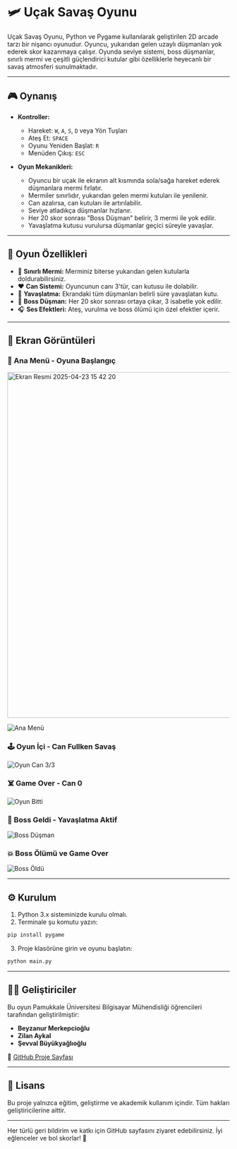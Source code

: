 
# 🛩️ Uçak Savaş Oyunu

Uçak Savaş Oyunu, Python ve Pygame kullanılarak geliştirilen 2D arcade tarzı bir nişancı oyunudur. Oyuncu, yukarıdan gelen uzaylı düşmanları yok ederek skor kazanmaya çalışır. Oyunda seviye sistemi, boss düşmanlar, sınırlı mermi ve çeşitli güçlendirici kutular gibi özelliklerle heyecanlı bir savaş atmosferi sunulmaktadır.

---

## 🎮 Oynanış

- **Kontroller:**
  - Hareket: `W`, `A`, `S`, `D` veya Yön Tuşları
  - Ateş Et: `SPACE`
  - Oyunu Yeniden Başlat: `R`
  - Menüden Çıkış: `ESC`

- **Oyun Mekanikleri:**
  - Oyuncu bir uçak ile ekranın alt kısmında sola/sağa hareket ederek düşmanlara mermi fırlatır.
  - Mermiler sınırlıdır, yukarıdan gelen mermi kutuları ile yenilenir.
  - Can azalırsa, can kutuları ile artırılabilir.
  - Seviye atladıkça düşmanlar hızlanır.
  - Her 20 skor sonrası "Boss Düşman" belirir, 3 mermi ile yok edilir.
  - Yavaşlatma kutusu vurulursa düşmanlar geçici süreyle yavaşlar.

---

## 🧩 Oyun Özellikleri

- 🔫 **Sınırlı Mermi:** Merminiz biterse yukarıdan gelen kutularla doldurabilirsiniz.
- ❤️ **Can Sistemi:** Oyuncunun canı 3'tür, can kutusu ile dolabilir.
- 🧊 **Yavaşlatma:** Ekrandaki tüm düşmanları belirli süre yavaşlatan kutu.
- 👾 **Boss Düşman:** Her 20 skor sonrası ortaya çıkar, 3 isabetle yok edilir.
- 🎧 **Ses Efektleri:** Ateş, vurulma ve boss ölümü için özel efektler içerir.

---

## 📸 Ekran Görüntüleri

### 🎯 Ana Menü - Oyuna Başlangıç
<img width="784" alt="Ekran Resmi 2025-04-23 15 42 20" src="https://github.com/user-attachments/assets/65f9713c-5814-468d-9a3a-2d0fa40c311e" />

![Ana Menü](IMG/Ekran%20Resmi%202025-04-23%2015.41.55.png)

### 🕹️ Oyun İçi - Can Fullken Savaş
![Oyun Can 3/3](IMG/Ekran%20Resmi%202025-04-23%2015.42.30.png)

### ☠️ Game Over - Can 0
![Oyun Bitti](IMG/Ekran%20Resmi%202025-04-23%2015.42.20.png)

### 🚨 Boss Geldi - Yavaşlatma Aktif
![Boss Düşman](IMG/Ekran%20Resmi%202025-04-23%2015.53.21.jpg)

### 💥 Boss Ölümü ve Game Over
![Boss Öldü](IMG/Ekran%20Resmi%202025-04-23%2015.53.25.jpg)

---

## ⚙️ Kurulum

1. Python 3.x sisteminizde kurulu olmalı.
2. Terminale şu komutu yazın:
```bash
pip install pygame
```
3. Proje klasörüne girin ve oyunu başlatın:
```bash
python main.py
```

---

## 👨‍💻 Geliştiriciler

Bu oyun Pamukkale Üniversitesi Bilgisayar Mühendisliği öğrencileri tarafından geliştirilmiştir:

- **Beyzanur Merkepcioğlu**
- **Zilan Aykal**
- **Şevval Büyükyağlıoğlu**

🔗 [GitHub Proje Sayfası](https://github.com/zilanaykal14/oyunProje)

---

## 📄 Lisans

Bu proje yalnızca eğitim, geliştirme ve akademik kullanım içindir. Tüm hakları geliştiricilerine aittir.

---

Her türlü geri bildirim ve katkı için GitHub sayfasını ziyaret edebilirsiniz. İyi eğlenceler ve bol skorlar! 🎯
